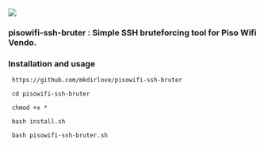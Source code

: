 ###
![](https://raw.githubusercontent.com/mkdirlove/pisowifi-ssh-bruter/main/piso-wifi.gif)
### pisowifi-ssh-bruter : Simple SSH bruteforcing tool for Piso Wifi Vendo.

###

### Installation and usage

```
 https://github.com/mkdirlove/pisowifi-ssh-bruter
```
```
 cd pisowifi-ssh-bruter
```
```
 chmod +x *
```
```
 bash install.sh
```
```
 bash pisowifi-ssh-bruter.sh
```
